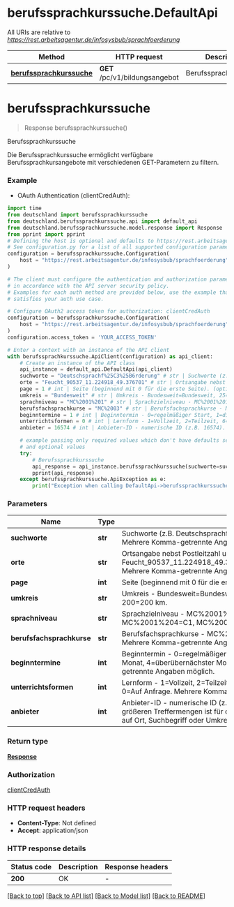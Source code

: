 # berufssprachkurssuche.DefaultApi

All URIs are relative to *https://rest.arbeitsagentur.de/infosysbub/sprachfoerderung*

Method | HTTP request | Description
------------- | ------------- | -------------
[**berufssprachkurssuche**](DefaultApi.md#berufssprachkurssuche) | **GET** /pc/v1/bildungsangebot | Berufssprachkurssuche


# **berufssprachkurssuche**
> Response berufssprachkurssuche()

Berufssprachkurssuche

Die Berufssprachkurssuche ermöglicht verfügbare Berufssprachkursangebote mit verschiedenen GET-Parametern zu filtern.

### Example

* OAuth Authentication (clientCredAuth):

```python
import time
from deutschland import berufssprachkurssuche
from deutschland.berufssprachkurssuche.api import default_api
from deutschland.berufssprachkurssuche.model.response import Response
from pprint import pprint
# Defining the host is optional and defaults to https://rest.arbeitsagentur.de/infosysbub/sprachfoerderung
# See configuration.py for a list of all supported configuration parameters.
configuration = berufssprachkurssuche.Configuration(
    host = "https://rest.arbeitsagentur.de/infosysbub/sprachfoerderung"
)

# The client must configure the authentication and authorization parameters
# in accordance with the API server security policy.
# Examples for each auth method are provided below, use the example that
# satisfies your auth use case.

# Configure OAuth2 access token for authorization: clientCredAuth
configuration = berufssprachkurssuche.Configuration(
    host = "https://rest.arbeitsagentur.de/infosysbub/sprachfoerderung"
)
configuration.access_token = 'YOUR_ACCESS_TOKEN'

# Enter a context with an instance of the API client
with berufssprachkurssuche.ApiClient(configuration) as api_client:
    # Create an instance of the API class
    api_instance = default_api.DefaultApi(api_client)
    suchworte = "Deutschsprachf%25C3%25B6rderung" # str | Suchworte (z.B. Deutschsprachf%25C3%25B6rderung,Berufsbezogener%2520Englischkurs). Mehrere Komma-getrennte Angaben möglich. (optional)
    orte = "Feucht_90537_11.224918_49.376701" # str | Ortsangabe nebst Postleitzahl und Koordinaten (z.B. Feucht_90537_11.224918_49.376701,N%C3%BCrnberg;%20Mittelfranken_11.0753_49.4508). Mehrere Komma-getrennte Angaben möglich. (optional)
    page = 1 # int | Seite (beginnend mit 0 für die erste Seite). (optional)
    umkreis = "Bundesweit" # str | Umkreis - Bundesweit=Bundesweit, 25=25 km, 50=50 km, 100=100 km, 150=150 km, 200=200 km. (optional)
    sprachniveau = "MC%2001%201" # str | Sprachzielniveau - MC%2001%201=A2, MC%2001%202=B1, MC%2001%203=B2, MC%2001%204=C1, MC%2001%205=C2. Mehrere Komma-getrennte Angaben möglich. (optional)
    berufsfachsprachkurse = "MC%2003" # str | Berufsfachsprachkurse - MC%2002=Spezialberufskurs, MC%2003=Berufsanerkennung. Mehrere Komma-getrennte Angaben möglich. (optional)
    beginntermine = 1 # int | Beginntermin - 0=regelmäßiger Start, 1=diesen Monat, 2=nächster Monat, 3=übernächster Monat, 4=überübernächster Monat, 5=spätere Termine, 6=frühere Termine. Mehrere Komma-getrennte Angaben möglich. (optional)
    unterrichtsformen = 0 # int | Lernform - 1=Vollzeit, 2=Teilzeit, 6=Blockunterricht, 3=Wochenendveranstaltung, 5=E-Learning, 0=Auf Anfrage. Mehrere Komma-getrennte Angaben möglich. (optional)
    anbieter = 16574 # int | Anbieter-ID - numerische ID (z.B. 16574). Mehrere Komma-getrennte Angaben möglich. Bei größeren Treffermengen ist für die Verwendung des Filters nach Anbietern eine Einschränkung auf Ort, Suchbegriff oder Umkreis erforderlich. (optional)

    # example passing only required values which don't have defaults set
    # and optional values
    try:
        # Berufssprachkurssuche
        api_response = api_instance.berufssprachkurssuche(suchworte=suchworte, orte=orte, page=page, umkreis=umkreis, sprachniveau=sprachniveau, berufsfachsprachkurse=berufsfachsprachkurse, beginntermine=beginntermine, unterrichtsformen=unterrichtsformen, anbieter=anbieter)
        pprint(api_response)
    except berufssprachkurssuche.ApiException as e:
        print("Exception when calling DefaultApi->berufssprachkurssuche: %s\n" % e)
```


### Parameters

Name | Type | Description  | Notes
------------- | ------------- | ------------- | -------------
 **suchworte** | **str**| Suchworte (z.B. Deutschsprachf%25C3%25B6rderung,Berufsbezogener%2520Englischkurs). Mehrere Komma-getrennte Angaben möglich. | [optional]
 **orte** | **str**| Ortsangabe nebst Postleitzahl und Koordinaten (z.B. Feucht_90537_11.224918_49.376701,N%C3%BCrnberg;%20Mittelfranken_11.0753_49.4508). Mehrere Komma-getrennte Angaben möglich. | [optional]
 **page** | **int**| Seite (beginnend mit 0 für die erste Seite). | [optional]
 **umkreis** | **str**| Umkreis - Bundesweit&#x3D;Bundesweit, 25&#x3D;25 km, 50&#x3D;50 km, 100&#x3D;100 km, 150&#x3D;150 km, 200&#x3D;200 km. | [optional]
 **sprachniveau** | **str**| Sprachzielniveau - MC%2001%201&#x3D;A2, MC%2001%202&#x3D;B1, MC%2001%203&#x3D;B2, MC%2001%204&#x3D;C1, MC%2001%205&#x3D;C2. Mehrere Komma-getrennte Angaben möglich. | [optional]
 **berufsfachsprachkurse** | **str**| Berufsfachsprachkurse - MC%2002&#x3D;Spezialberufskurs, MC%2003&#x3D;Berufsanerkennung. Mehrere Komma-getrennte Angaben möglich. | [optional]
 **beginntermine** | **int**| Beginntermin - 0&#x3D;regelmäßiger Start, 1&#x3D;diesen Monat, 2&#x3D;nächster Monat, 3&#x3D;übernächster Monat, 4&#x3D;überübernächster Monat, 5&#x3D;spätere Termine, 6&#x3D;frühere Termine. Mehrere Komma-getrennte Angaben möglich. | [optional]
 **unterrichtsformen** | **int**| Lernform - 1&#x3D;Vollzeit, 2&#x3D;Teilzeit, 6&#x3D;Blockunterricht, 3&#x3D;Wochenendveranstaltung, 5&#x3D;E-Learning, 0&#x3D;Auf Anfrage. Mehrere Komma-getrennte Angaben möglich. | [optional]
 **anbieter** | **int**| Anbieter-ID - numerische ID (z.B. 16574). Mehrere Komma-getrennte Angaben möglich. Bei größeren Treffermengen ist für die Verwendung des Filters nach Anbietern eine Einschränkung auf Ort, Suchbegriff oder Umkreis erforderlich. | [optional]

### Return type

[**Response**](Response.md)

### Authorization

[clientCredAuth](../README.md#clientCredAuth)

### HTTP request headers

 - **Content-Type**: Not defined
 - **Accept**: application/json


### HTTP response details

| Status code | Description | Response headers |
|-------------|-------------|------------------|
**200** | OK |  -  |

[[Back to top]](#) [[Back to API list]](../README.md#documentation-for-api-endpoints) [[Back to Model list]](../README.md#documentation-for-models) [[Back to README]](../README.md)

